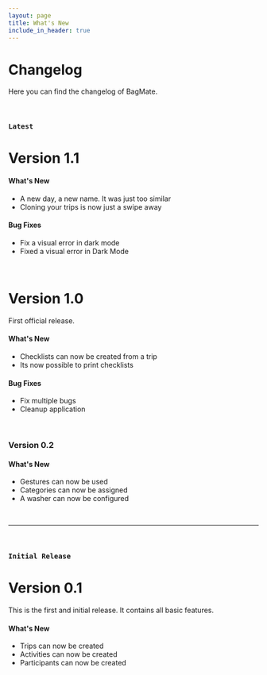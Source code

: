 ```yaml
---
layout: page
title: What's New
include_in_header: true
---
```


# Changelog
Here you can find the changelog of BagMate.

<br>

### `Latest`
# **Version 1.1**
#### What's New
- A new day, a new name. It was just too similar
- Cloning your trips is now just a swipe away

#### Bug Fixes
- Fix a visual error in dark mode
- Fixed a visual error in Dark Mode

<br>

# **Version 1.0**
First official release.

#### What's New
- Checklists can now be created from a trip
- Its now possible to print checklists

#### Bug Fixes
- Fix multiple bugs
- Cleanup application

<br>

### **Version 0.2**
#### What's New
- Gestures can now be used
- Categories can now be assigned
- A washer can now be configured

<br>

________
<br>

### `Initial Release`
# **Version 0.1**
This is the first and initial release. It contains all basic features.

#### What's New
- Trips can now be created
- Activities can now be created
- Participants can now be created

<br>